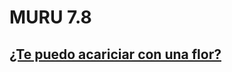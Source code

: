 # MURU 7.8

## [¿Te puedo acariciar con una flor?](https://muru7-8.github.io/te_puedo_acariciar_con_una_flor)
